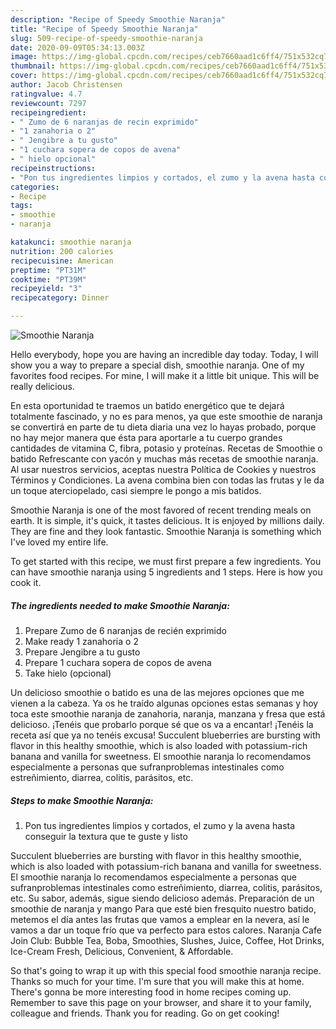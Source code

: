 ```yaml
---
description: "Recipe of Speedy Smoothie Naranja"
title: "Recipe of Speedy Smoothie Naranja"
slug: 509-recipe-of-speedy-smoothie-naranja
date: 2020-09-09T05:34:13.003Z
image: https://img-global.cpcdn.com/recipes/ceb7660aad1c6ff4/751x532cq70/smoothie-naranja-foto-principal.jpg
thumbnail: https://img-global.cpcdn.com/recipes/ceb7660aad1c6ff4/751x532cq70/smoothie-naranja-foto-principal.jpg
cover: https://img-global.cpcdn.com/recipes/ceb7660aad1c6ff4/751x532cq70/smoothie-naranja-foto-principal.jpg
author: Jacob Christensen
ratingvalue: 4.7
reviewcount: 7297
recipeingredient:
- " Zumo de 6 naranjas de recin exprimido"
- "1 zanahoria o 2"
- " Jengibre a tu gusto"
- "1 cuchara sopera de copos de avena"
- " hielo opcional"
recipeinstructions:
- "Pon tus ingredientes limpios y cortados, el zumo y la avena hasta conseguir la textura que te guste y listo"
categories:
- Recipe
tags:
- smoothie
- naranja

katakunci: smoothie naranja 
nutrition: 200 calories
recipecuisine: American
preptime: "PT31M"
cooktime: "PT39M"
recipeyield: "3"
recipecategory: Dinner

---
```



![Smoothie Naranja](https://img-global.cpcdn.com/recipes/ceb7660aad1c6ff4/751x532cq70/smoothie-naranja-foto-principal.jpg)

Hello everybody, hope you are having an incredible day today. Today, I will show you a way to prepare a special dish, smoothie naranja. One of my favorites food recipes. For mine, I will make it a little bit unique. This will be really delicious.

En esta oportunidad te traemos un batido energético que te dejará totalmente fascinado, y no es para menos, ya que este smoothie de naranja se convertirá en parte de tu dieta diaria una vez lo hayas probado, porque no hay mejor manera que ésta para aportarle a tu cuerpo grandes cantidades de vitamina C, fibra, potasio y proteínas. Recetas de Smoothie o batido Refrescante con yacón y muchas más recetas de smoothie naranja. Al usar nuestros servicios, aceptas nuestra Política de Cookies y nuestros Términos y Condiciones. La avena combina bien con todas las frutas y le da un toque aterciopelado, casi siempre le pongo a mis batidos.

Smoothie Naranja is one of the most favored of recent trending meals on earth. It is simple, it's quick, it tastes delicious. It is enjoyed by millions daily. They are fine and they look fantastic. Smoothie Naranja is something which I've loved my entire life.


To get started with this recipe, we must first prepare a few ingredients. You can have smoothie naranja using 5 ingredients and 1 steps. Here is how you cook it.

<!--inarticleads1-->

##### The ingredients needed to make Smoothie Naranja:

1. Prepare  Zumo de 6 naranjas de recién exprimido
1. Make ready 1 zanahoria o 2
1. Prepare  Jengibre a tu gusto
1. Prepare 1 cuchara sopera de copos de avena
1. Take  hielo (opcional)


Un delicioso smoothie o batido es una de las mejores opciones que me vienen a la cabeza. Ya os he traído algunas opciones estas semanas y hoy toca este smoothie naranja de zanahoria, naranja, manzana y fresa que está delicioso. ¡Tenéis que probarlo porque sé que os va a encantar! ¡Tenéis la receta así que ya no tenéis excusa! Succulent blueberries are bursting with flavor in this healthy smoothie, which is also loaded with potassium-rich banana and vanilla for sweetness. El smoothie naranja lo recomendamos especialmente a personas que sufranproblemas intestinales como estreñimiento, diarrea, colitis, parásitos, etc. 

<!--inarticleads2-->

##### Steps to make Smoothie Naranja:

1. Pon tus ingredientes limpios y cortados, el zumo y la avena hasta conseguir la textura que te guste y listo


Succulent blueberries are bursting with flavor in this healthy smoothie, which is also loaded with potassium-rich banana and vanilla for sweetness. El smoothie naranja lo recomendamos especialmente a personas que sufranproblemas intestinales como estreñimiento, diarrea, colitis, parásitos, etc. Su sabor, además, sigue siendo delicioso además. Preparación de un smoothie de naranja y mango Para que esté bien fresquito nuestro batido, metemos el día antes las frutas que vamos a emplear en la nevera, así le vamos a dar un toque frío que va perfecto para estos calores. Naranja Cafe Join Club: Bubble Tea, Boba, Smoothies, Slushes, Juice, Coffee, Hot Drinks, Ice-Cream Fresh, Delicious, Convenient, &amp; Affordable. 

So that's going to wrap it up with this special food smoothie naranja recipe. Thanks so much for your time. I'm sure that you will make this at home. There's gonna be more interesting food in home recipes coming up. Remember to save this page on your browser, and share it to your family, colleague and friends. Thank you for reading. Go on get cooking!
